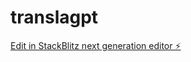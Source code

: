 # translagpt

[Edit in StackBlitz next generation editor ⚡️](https://stackblitz.com/~/github.com/marcsist/translagpt)